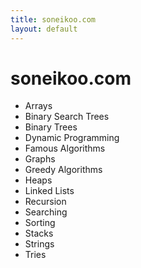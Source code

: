 ```yaml
---
title: soneikoo.com
layout: default
---
```


# soneikoo.com
* Arrays
* Binary Search Trees
* Binary Trees
* Dynamic Programming
* Famous Algorithms
* Graphs
* Greedy Algorithms
* Heaps
* Linked Lists
* Recursion
* Searching
* Sorting
* Stacks
* Strings
* Tries
